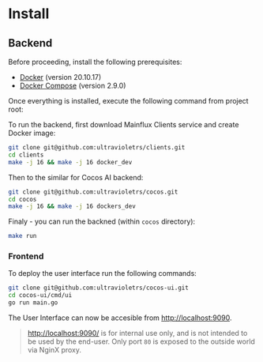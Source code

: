 # Install

## Backend

Before proceeding, install the following prerequisites:

- [Docker](https://docs.docker.com/install/) (version 20.10.17)
- [Docker Compose](https://docs.docker.com/compose/install/) (version 2.9.0)

Once everything is installed, execute the following command from project root:

To run the backend, first download Mainflux Clients service and create Docker image:

```bash
git clone git@github.com:ultravioletrs/clients.git
cd clients
make -j 16 && make -j 16 docker_dev
```

Then to the similar for Cocos AI backend:

```bash
git clone git@github.com:ultravioletrs/cocos.git
cd cocos
make -j 16 && make -j 16 dockers_dev
```

Finaly - you can run the backned (within `cocos` directory):

```bash
make run
```

### Frontend

To deploy the user interface run the following commands:

```bash
git clone git@github.com:ultravioletrs/cocos-ui.git
cd cocos-ui/cmd/ui
go run main.go
```

The User Interface can now be accesible from [http://localhost:9090](http://localhost:9090/).

> [http://localhost:9090/](http://localhost/9090) is for internal use only, and is not intended to be used by the end-user.
> Only port `80` is exposed to the outside world via NginX proxy.
